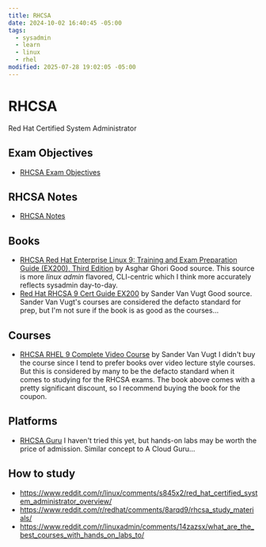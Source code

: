 ```yaml
---
title: RHCSA
date: 2024-10-02 16:40:45 -05:00
tags:
  - sysadmin
  - learn
  - linux
  - rhel
modified: 2025-07-28 19:02:05 -05:00
---
```


# RHCSA

Red Hat Certified System Administrator

## Exam Objectives

* [RHCSA Exam Objectives](202507140845-rhcsa-exam-objectives.md)

## RHCSA Notes

* [RHCSA Notes](202402170826-rhcsa-notes.md)

## Books

* [RHCSA Red Hat Enterprise Linux 9: Training and Exam Preparation Guide (EX200), Third Edition](https://www.amazon.com/RHCSA-Red-Hat-Enterprise-Linux/dp/1775062163) by Asghar Ghori
  Good source. This source is more _linux admin_ flavored, CLI-centric which I think
  more accurately reflects sysadmin day-to-day.
* [Red Hat RHCSA 9 Cert Guide EX200](https://www.sandervanvugt.com/red-hat-rhcsa-9-cert-guide-ex200/) by Sander Van Vugt
  Good source. Sander Van Vugt's courses are considered the defacto standard for prep, but I'm not sure if the book is as good as the courses...

## Courses

* [RHCSA RHEL 9 Complete Video Course](https://www.sandervanvugt.com/course/rhcsa-rhel-9-complete-video-course/) by Sander Van Vugt
  I didn't buy the course since I tend to prefer books over video lecture style courses. But this is considered by many to be the defacto standard when it comes to studying for the RHCSA exams. The book above comes with a pretty significant discount, so I recommend buying the book for the coupon.

## Platforms

* [RHCSA Guru](https://rhcsa.guru/)
  I haven't tried this yet, but hands-on labs may be worth the price of admission. Similar concept to A Cloud Guru...

## How to study

* https://www.reddit.com/r/linux/comments/s845x2/red_hat_certified_system_administrator_overview/
* https://www.reddit.com/r/redhat/comments/8arqd9/rhcsa_study_materials/
* https://www.reddit.com/r/linuxadmin/comments/14zazsx/what_are_the_best_courses_with_hands_on_labs_to/
